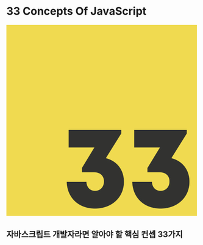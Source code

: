 # 33 Concepts Of JavaScript

![](../../.gitbook/assets/js-33.jpg)

## 자바스크립트 개발자라면 알아야 할 핵심 컨셉 33가지 



